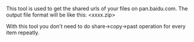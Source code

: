 This tool is used to get the shared urls of your files on pan.baidu.com.
The output file format will be like this:
<xxxx.zip> <url>

With this tool you don't need to do share->copy->past operation for every item repeatly.
